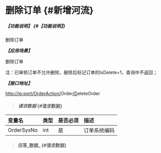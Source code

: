 # 删除订单 {#新增河流}

##### _【功能说明】_ {#【功能说明】}

删除订单

_**【应用场景】**_

删除订单

注：已审核订单不允许删除，删除后标记订单的IsDelete=1，查询中不返回；

_**【接口地址】**_

[http://ip:port/OrderAction/](http://ip:port/HMAction/River/AddRiver)Order[/D](http://ip:port/HMAction/River/AddRiver)eleteOrder

> #### _请求数据_ {#请求数据}

| 变量名 | 类型 | 是否必须 | 描述 |
| :--- | :--- | :--- | :--- |
| OrderSysNo | int | 是 | 订单系统编码 |

> #### 应答_数据_ {#请求数据}



